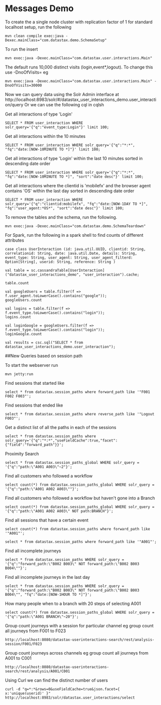 Messages Demo
======================


To create the a single node cluster with replication factor of 1 for standard localhost setup, run the following

    mvn clean compile exec:java -Dexec.mainClass="com.datastax.demo.SchemaSetup"
    
To run the insert

	mvn exec:java -Dexec.mainClass="com.datastax.user.interactions.Main"
	
The default runs 10,000 distinct visits (login,event*,logout). To change this use -DnoOfVisits=   eg
	
	mvn exec:java -Dexec.mainClass="com.datastax.user.interactions.Main" -DnoOfVisits=30000
	
Now we can query data using the Solr Admin interface at 
http://localhost:8983/solr/#/datastax_user_interactions_demo.user_interaction/query
Or we can use the following cql in cqlsh

Get all interactions of type 'Login'
	
	SELECT * FROM user_interaction WHERE solr_query='{"q":"event_type:Login"}' limit 100;

Get all interactions within the 10 minutes

	SELECT * FROM user_interaction WHERE solr_query='{"q":"*:*", "fq":"date:[NOW-10MINUTE TO *]"}' limit 100; 

Get all interactions of type 'Login' within the last 10 minutes sorted in descending date order
	
	SELECT * FROM user_interaction WHERE solr_query='{"q":"*:*", "fq":"date:[NOW-10MINUTE TO *]", "sort":"date desc"}' limit 100;
	
Get all interactions where the clientid is 'mobilefx' and the browser agent contains 'OS' within the last day sorted in descending date order	
	
	SELECT * FROM user_interaction WHERE solr_query='{"q":"clientid:mobilefx", "fq":"date:[NOW-1DAY TO *]", "fq":"user_agent:*OS*", "sort":"date desc"}' limit 100;
	
To remove the tables and the schema, run the following.

    mvn exec:java -Dexec.mainClass="com.datastax.demo.SchemaTeardown"
	
For Spark, run the following in a spark shell to find counts of different attributes

	case class UserInteraction (id: java.util.UUID, clientid: String, correlationid: String, date: java.util.Date, details: String, event_type: String, user_agent: String, user_agent_filterd: Option[String], userid: String, reference: String )

	val table = sc.cassandraTable[UserInteraction]("datastax_user_interactions_demo", "user_interaction").cache;

	table.count

	val googleUsers = table.filter(f => f.user_agent.toLowerCase().contains("google"));
	googleUsers.count

	val logins = table.filter(f => f.event_type.toLowerCase().contains("login"));
	logins.count	

	val loginGoogle = googleUsers.filter(f => f.event_type.toLowerCase().contains("login"));
	loginGoogle.count

	val results = csc.sql("SELECT * from datastax_user_interactions_demo.user_interaction");

##New Queries based on session path 

To start the webserver run 

	mvn jetty:run

Find sessions that started like 

	select * from datastax.session_paths where forward_path like '"F001 F002 F003"';
	
Find sessions that ended like 

	select * from datastax.session_paths where reverse_path like '"Logout F003"';
	
Get a distinct list of all the paths in each of the sessions

	select * from datastax.session_paths where solr_query='{"q":"*:*","useFieldCache":true,"facet":{"field":"forward_path"}}';
	
Proximity Search 

	select * from datastax.session_paths_global WHERE solr_query = '{"q":"path:\"A001 A003\"~2"}';
	
Find all customers who followed a workflow 

	select count(*) from datastax.session_paths_global WHERE solr_query = '{"q":"path:\"A001 A002 A003\""}';	
	
Find all customers who followed a workflow but haven't gone into a Branch

	select count(*) from datastax.session_paths_global WHERE solr_query = '{"q":"path:\"A001 A002 A003\" NOT path:BRANCH"}';

Find all sessions that have a certain event 

	select count(*) from datastax.session_paths where forward_path like '"A001"';
	
	select * from datastax.session_paths where forward_path like '"A001"';

Find all incomplete journeys

	select * from datastax.session_paths WHERE solr_query = '{"q":"forward_path:\"B002 B003\" NOT forward_path:\"B002 B003 B004\""}';
	
Find all incomplete journeys in the last day

	select * from datastax.session_paths WHERE solr_query = '{"q":"forward_path:\"B002 B003\" NOT forward_path:\"B002 B003 B004\"", "fq":"date:[NOW-1HOUR TO *]"}';
	
How many people when to a branch with 20 steps of selecting A001

	select count(*) from datastax.session_paths_global WHERE solr_query = '{"q":"path:\"A001 BRANCH\"~20"}';
	 
Group count journeys with a session for particular channel eg group count all journeys from F001 to F023

	http://localhost:8080/datastax-userinteractions-search/rest/analysis-session/F001/F023	 
	 
Group count journeys across channels eg group count all journeys from A001 to C001 

	http://localhost:8080/datastax-userinteractions-search/rest/analysis/A001/C001

Using Curl we can find the distinct number of users 

	curl -d "q=*:*&rows=0&useFieldCache=true&json.facet={ x:'unique(userid)' }" http://localhost:8983/solr/datastax.user_interactions/select
	

		
		
		
		
		
		